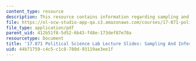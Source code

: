 ```yaml
---
content_type: resource
description: This resource contains information regarding sampling and inference.
file: https://ol-ocw-studio-app-qa.s3.amazonaws.com/courses/17-871-political-science-laboratory-spring-2012/44b71759c4c5c1c8780d93119ae3ee1f_MIT17_871S12_sam_and_inf12.pdf
file_type: application/pdf
parent_uid: 412b51f8-5d52-6b43-f48e-173def87e70a
resourcetype: Document
title: '17.871 Political Science Lab Lecture Slides: Sampling And Inference'
uid: 44b71759-c4c5-c1c8-780d-93119ae3ee1f
---
```

